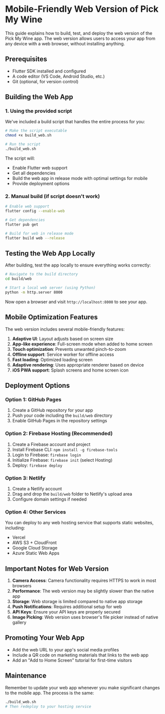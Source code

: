 # Mobile-Friendly Web Version of Pick My Wine

This guide explains how to build, test, and deploy the web version of the Pick My Wine app. The web version allows users to access your app from any device with a web browser, without installing anything.

## Prerequisites

- Flutter SDK installed and configured
- A code editor (VS Code, Android Studio, etc.)
- Git (optional, for version control)

## Building the Web App

### 1. Using the provided script

We've included a build script that handles the entire process for you:

```bash
# Make the script executable
chmod +x build_web.sh

# Run the script
./build_web.sh
```

The script will:
- Enable Flutter web support
- Get all dependencies
- Build the web app in release mode with optimal settings for mobile
- Provide deployment options

### 2. Manual build (if script doesn't work)

```bash
# Enable web support
flutter config --enable-web

# Get dependencies
flutter pub get

# Build for web in release mode
flutter build web --release
```

## Testing the Web App Locally

After building, test the app locally to ensure everything works correctly:

```bash
# Navigate to the build directory
cd build/web

# Start a local web server (using Python)
python -m http.server 8000
```

Now open a browser and visit `http://localhost:8000` to see your app.

## Mobile Optimization Features

The web version includes several mobile-friendly features:

1. **Adaptive UI**: Layout adjusts based on screen size
2. **App-like experience**: Full-screen mode when added to home screen
3. **Touch optimization**: Prevents unwanted pinch-to-zoom
4. **Offline support**: Service worker for offline access
5. **Fast loading**: Optimized loading screen
6. **Adaptive rendering**: Uses appropriate renderer based on device
7. **iOS PWA support**: Splash screens and home screen icon

## Deployment Options

### Option 1: GitHub Pages

1. Create a GitHub repository for your app
2. Push your code including the `build/web` directory
3. Enable GitHub Pages in the repository settings

### Option 2: Firebase Hosting (Recommended)

1. Create a Firebase account and project
2. Install Firebase CLI: `npm install -g firebase-tools`
3. Login to Firebase: `firebase login`
4. Initialize Firebase: `firebase init` (select Hosting)
5. Deploy: `firebase deploy`

### Option 3: Netlify

1. Create a Netlify account
2. Drag and drop the `build/web` folder to Netlify's upload area
3. Configure domain settings if needed

### Option 4: Other Services

You can deploy to any web hosting service that supports static websites, including:
- Vercel
- AWS S3 + CloudFront
- Google Cloud Storage
- Azure Static Web Apps

## Important Notes for Web Version

1. **Camera Access**: Camera functionality requires HTTPS to work in most browsers
2. **Performance**: The web version may be slightly slower than the native app
3. **Storage**: Web storage is limited compared to native app storage
4. **Push Notifications**: Requires additional setup for web
5. **API Keys**: Ensure your API keys are properly secured
6. **Image Picking**: Web version uses browser's file picker instead of native gallery

## Promoting Your Web App

- Add the web URL to your app's social media profiles
- Include a QR code on marketing materials that links to the web app
- Add an "Add to Home Screen" tutorial for first-time visitors

## Maintenance

Remember to update your web app whenever you make significant changes to the mobile app. The process is the same:

```bash
./build_web.sh
# Then redeploy to your hosting service
``` 
